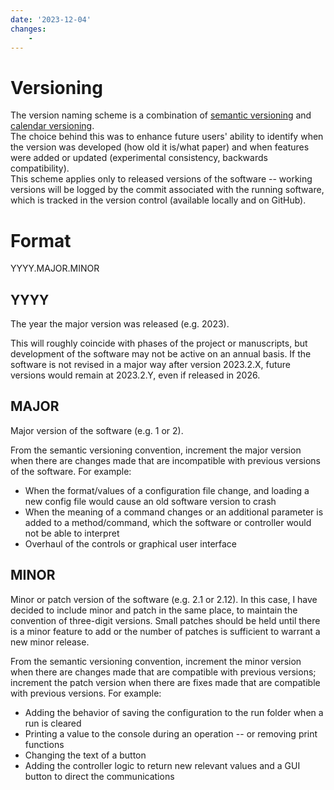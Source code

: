 ```yaml
---
date: '2023-12-04'
changes:
    - 
---
```


# Versioning

The version naming scheme is a combination of [semantic versioning](https://semver.org/) and [calendar versioning](https://calver.org/).  
The choice behind this was to enhance future users' ability to identify when the version was developed (how old it is/what paper) and when features were added or updated (experimental consistency, backwards compatibility).  
This scheme applies only to released versions of the software -- working versions will be logged by the commit associated with the running software, which is tracked in the version control (available locally and on GitHub).

# Format

YYYY.MAJOR.MINOR

## YYYY

The year the major version was released (e.g. 2023). 

This will roughly coincide with phases of the project or manuscripts, but development of the software may not be active on an annual basis. If the software is not revised in a major way after version 2023.2.X, future versions would remain at 2023.2.Y, even if released in 2026.

## MAJOR

Major version of the software (e.g. 1 or 2).

From the semantic versioning convention, increment the major version when there are changes made that are incompatible with previous versions of the software. For example:
- When the format/values of a configuration file change, and loading a new config file would cause an old software version to crash
- When the meaning of a command changes or an additional parameter is added to a method/command, which the software or controller would not be able to interpret
- Overhaul of the controls or graphical user interface

## MINOR

Minor or patch version of the software (e.g. 2.1 or 2.12). In this case, I have decided to include minor and patch in the same place, to maintain the convention of three-digit versions. Small patches should be held until there is a minor feature to add or the number of patches is sufficient to warrant a new minor release.

From the semantic versioning convention, increment the minor version when there are changes made that are compatible with previous versions; increment the patch version when there are fixes made that are compatible with previous versions. For example:
- Adding the behavior of saving the configuration to the run folder when a run is cleared
- Printing a value to the console during an operation -- or removing print functions
- Changing the text of a button
- Adding the controller logic to return new relevant values and a GUI button to direct the communications
